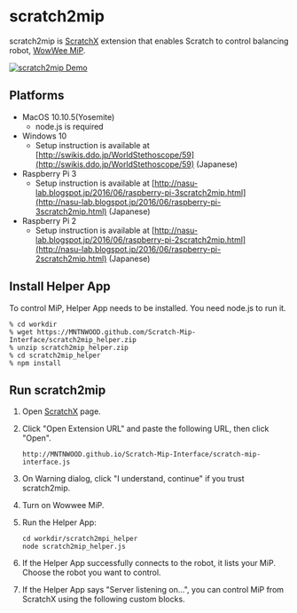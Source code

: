 # scratch2mip

scratch2mip is [ScratchX](http://scratchx.org/) extension that enables Scratch to control balancing robot, [WowWee MiP](http://wowwee.com/mip/).

[![scratch2mip Demo](http://champierre.github.io/scratch2mip/images/scratch2mip.gif?201610022307)](https://youtu.be/sXMXr9e-npw)

## Platforms

- MacOS 10.10.5(Yosemite)
  - node.js is required
- Windows 10
	- Setup instruction is available at [http://swikis.ddo.jp/WorldStethoscope/59](http://swikis.ddo.jp/WorldStethoscope/59) (Japanese)
- Raspberry Pi 3
  - Setup instruction is available at [http://nasu-lab.blogspot.jp/2016/06/raspberry-pi-3scratch2mip.html](http://nasu-lab.blogspot.jp/2016/06/raspberry-pi-3scratch2mip.html) (Japanese)
- Raspberry Pi 2
  - Setup instruction is available at
  [http://nasu-lab.blogspot.jp/2016/06/raspberry-pi-2scratch2mip.html](http://nasu-lab.blogspot.jp/2016/06/raspberry-pi-2scratch2mip.html) (Japanese)

## Install Helper App

To control MiP, Helper App needs to be installed. You need node.js to run it.

```
% cd workdir
% wget https://MNTNWOOD.github.com/Scratch-Mip-Interface/scratch2mip_helper.zip
% unzip scratch2mip_helper.zip
% cd scratch2mip_helper
% npm install
```

## Run scratch2mip

1. Open [ScratchX](http://scratchx.org/) page.
2. Click "Open Extension URL" and paste the following URL, then click "Open".

	```
	http://MNTNWOOD.github.io/Scratch-Mip-Interface/scratch-mip-interface.js
	```
3. On Warning dialog, click "I understand, continue" if you trust scratch2mip.
4. Turn on Wowwee MiP.
5. Run the Helper App:

	```
	cd workdir/scratch2mpi_helper
	node scratch2mip_helper.js
	```
6. If the Helper App successfully connects to the robot, it lists your MiP. Choose the robot you want to control.
7. If the Helper App says "Server listening on...", you can control MiP from ScratchX using the following custom blocks.
